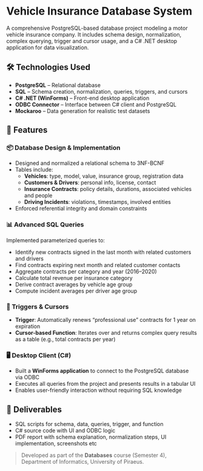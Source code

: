 # Vehicle Insurance Database System

A comprehensive PostgreSQL-based database project modeling a motor vehicle insurance company. It includes schema design, normalization, complex querying, trigger and cursor usage, and a C# .NET desktop application for data visualization.

## 🛠 Technologies Used

- **PostgreSQL** – Relational database
- **SQL** – Schema creation, normalization, queries, triggers, and cursors
- **C# .NET (WinForms)** – Front-end desktop application
- **ODBC Connector** – Interface between C# client and PostgreSQL
- **Mockaroo** – Data generation for realistic test datasets

## 🧩 Features

### 📦 Database Design & Implementation
- Designed and normalized a relational schema to 3NF-BCNF
- Tables include:
  - **Vehicles**: type, model, value, insurance group, registration data
  - **Customers & Drivers**: personal info, license, contact
  - **Insurance Contracts**: policy details, durations, associated vehicles and people
  - **Driving Incidents**: violations, timestamps, involved entities
- Enforced referential integrity and domain constraints

### 📊 Advanced SQL Queries
Implemented parameterized queries to:
- Identify new contracts signed in the last month with related customers and drivers
- Find contracts expiring next month and related customer contacts
- Aggregate contracts per category and year (2016–2020)
- Calculate total revenue per insurance category
- Derive contract averages by vehicle age group
- Compute incident averages per driver age group

### 🔁 Triggers & Cursors
- **Trigger**: Automatically renews “professional use” contracts for 1 year on expiration
- **Cursor-based Function**: Iterates over and returns complex query results as a table (e.g., total contracts per year)

### 🖥 Desktop Client (C#)
- Built a **WinForms application** to connect to the PostgreSQL database via ODBC
- Executes all queries from the project and presents results in a tabular UI
- Enables user-friendly interaction without requiring SQL knowledge

## 📂 Deliverables
- SQL scripts for schema, data, queries, trigger, and function
- C# source code with UI and ODBC logic
- PDF report with schema explanation, normalization steps, UI implementation, screenshots etc

> Developed as part of the **Databases** course (Semester 4), Department of Informatics, University of Piraeus.
